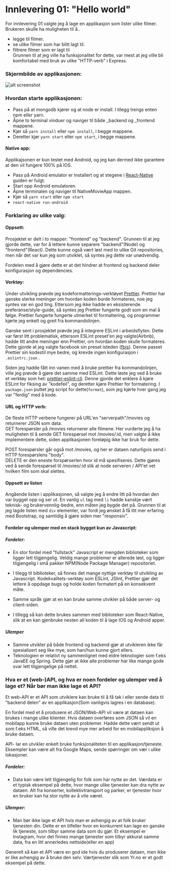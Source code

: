 # Innlevering 01: "Hello world"
For innlevering 01 valgte jeg å lage en applikasjon som lister ulike filmer. Brukeren skulle ha muligheten til å.. <br/>
- legge til filmer. <br/>
- se ulike filmer som har blitt lagt til. <br/>
- filtrere filmer som er lagt til<br/>
Grunnen til at jeg ville ha funksjonalitet for dette, var mest at jeg ville bli komfortabel med bruk av ulike "HTTP-verb" i Express.

### Skjermbilde av applikasjonen:
![alt screenshot](https://bytebucket.org/eSkogstad/web_api_innlevering01/raw/a46dc2626ab89c671469dedc8aa9fe6b11c09da0/screenshot.jpg?token=4e332c811989938ddd6af89778c13988a8345c3e)

### Hvordan starte applikasjonen:
- Pass på at mongodb kjører og at node er install. I tilegg trengs enten npm eller yarn.
- Åpne to terminal vinduer og naviger til både _backend og _frontend mappene.
- Kjør så <code>yarn install</code> eller <code>npm install</code>, i begge mappene.
- Deretter kjør <code>yarn start</code> eller <code>npm start</code>, i begge mappene.
#### Native app:
Applikajsonen er kun testet med Android, og jeg kan dermed ikke garantere at den vil fungere 100% på IOS.
- Pass på Android emulator er installert og at stegene i 
[React-Native](https://facebook.github.io/react-native/releases/0.23/docs/android-setup.html) guiden er fulgt.
- Start opp Android emulatoren.
- Åpne terminalen og naviger til NativeMovieApp mappen.
- Kjør så <code>yarn start</code> eller <code>npm start</code>
- <code>react-native run-android</code>


### Forklaring av ulike valg:
#### Oppsett:
Prosjektet er delt i to mapper: "frontend" og "backend". Grunnen til at jeg gjorde dette, var for å lettere kunne separere "backend"(Node) og "frontend"(React).
Dette kunne også vært løst med to ulike Git repositories, men når det var kun jeg som utviklet, så syntes jeg dette var unødvendig. 

Fordelen med å gjøre dette er at det hindrer at frontend og backend deler konfigurasjon og dependencies.

#### Verktøy:
Under utvikling prøvde jeg kodeformatterings-verktøyet [Prettier](https://github.com/prettier/prettier). 
Prettier har ganske sterke meninger om hvordan koden burde formateres, noe jeg syntes var en god ting. 
Ettersom jeg ikke hadde en eksisterende preferanse/style-guide, så syntes jeg Prettier fungerte godt som en mal å følge. 
Prettier fungerte fungerte utmerket til formattering, og programmer kjørte jeg enkelt og greit fra kommandolinjen. 

Ganske sent i prosjektet prøvde jeg å integrere ESLint i arbeidsflyten. Dette var først litt problematisk, ettersom ESLint
preset'en jeg valgte(Airbnb), hadde litt andre meninger enn Prettier, om hvordan koden skulle formateres.
Dette gjorde at jeg valgte facebook sin preset isteden ([fbjs](https://www.npmjs.com/package/eslint-config-fbjs)).
Denne passet Prettier sin kodestil mye bedre, og krevde ingen konfigurasjon i <code>.eslintrc.json</code> .

Siden jeg hadde fått inn vanen med å bruke prettier fra kommandolinjen, ville jeg prøvde å gjøre det samme med ESLint.
Dette løste jeg ved å bruke et verktøy som het: [prettier-eslint-cli](https://www.npmjs.com/package/prettier-eslint-cli).
Denne gjorde det enklere å kjøre ESLint for fiksing av "kodefeil", og deretter kjøre Prettier for formatering.
I <code>package.json</code> puttet jeg script for dette(<code>format</code>), som jeg kjørte hver gang jeg var "ferdig" med å kode.


#### URL og HTTP verb:
De fleste HTTP verbene fungerer på URL'en "serverpath"/movies og returnerer JSON som data. <br>
GET forespørsler på /movies returnerer alle filmene. Her vurderte jeg å ha muligheten til å sende
GET forespørsel mot /movies/:id, men valgte å ikke implementere dette, siden applikasjonen foreløpig 
ikke har bruk for dette.

POST forespørsler går også mot /movies, og her er dataen naturligvis send i HTTP forespørslens "body". <br>
DELETE er den eneste forspørserlen hvor id må spesifiseres. Dette gjøres ved å sende forespørsel til /movies/:id
slik at node serveren / API'et vet hvilken film som skal slettes.

#### Oppsett av listen
Angående listen i applikasjonen, så valgte jeg å endre litt på hvordan den var bygget opp og ser ut.
En vanlig <code>ul</code> tag med <code>li</code> hadde kanskje vært teknisk- og brukervennlig-bedre, 
enn måten jeg bygde det på.
Grunnen til at jeg lagde listen med <code>div</code> elementer, var fordi jeg ønsket å 
få litt mer erfaring med Bootstrap, og samtidig å gjøre siden mer "responsiv".

#### Fordeler og ulemper med en stack bygget kun av Javascript:

##### Fordeler:
- En stor fordel med "fullstack" Javascript er mengden biblioteker som ligger lett tilgjengelig. 
 Veldig mange problemer er allerede løst, og ligger tilgjengelig i små pakker NPM(Node Package Manager) repositoriet. 
- I tilegg til biblioteker, så finnes det mange nyttige verktøy til utvikling av Javascript. 
  Kodekvalitets-verktøy som ESLint, JSlint, Prettier gjør det lettere å oppdage bugs og holde koden formatert på en konsekvent
  måte.

- Samme språk gjør at en kan bruke samme utvikler på både server- og client-siden. 
- I tillegg så kan dette brukes sammen med biblioteker som React-Native, 
slik at en kan gjenbruke nesten all koden til å lage IOS og Android apper.

##### Ulemper 
- Samme utvikler på både frontend og backend gjør at utvikleren ikke får spesialisert seg like mye, som han/hun 
kunne gjort ellers.
- Teknologien er relativt ny sammenlignet med eldre teknologier som f.eks JavaEE og Spring. Dette gjør at ikke alle problemer 
har like mange gode svar lett tilgjengelige på nettet.

### Hva er et (web-)API, og hva er noen fordeler og ulemper ved å lage et? Når bør man ikke lage et API?
Et web-API er et API som utviklere kan bruke til å få tak i eller sende data til "backend delen" av 
en applikasjon(Som vanligvis lagres i en database).

En fordel med et å produsere et JSON/Web-API vil være at dataen kan brukes i mange ulike klienter. Hvis dataen overføres som JSON så
vil en mobilapp kunne bruke dataen uten problemer. Hadde dette vært sendt ut som f.eks HTML, så ville det krevd mye mer arbeid for en mobilappliksjon å bruke dataen.

API- lar en utvikler enkelt bruke funksjonaliteten til en applikasjon/tjeneste. Eksempler kan være alt fra Google Maps,
sende spørringer om vær i ulike lokasjoner.

##### Fordeler:
- Data kan være lett tilgjengelig for folk som har nytte av det. Værdata er et typisk eksempel på dette, hvor mange ulike tjenester
kan dra nytte av dataen. Alt fra konserter, kollektivtransport og parker, er tjenester hvor en bruker kan ha stor nytte av å vite været.


##### Ulemper:
- Man bør ikke lage et API hvis man er avhengig av at folk bruker tjenesten din. Dette er en tilfeller hvor en konkurrent kan lage en ganske lik tjeneste, som
tilbyr samme data som du gjør. Et eksempel er Instagram, hvor det finnes mange tjenester som tilbyr akkurat samme data,
 fra en litt annerledes nettside(eller en app)
 
 Generelt så kan et API være en god ide hvis du produserer dataen, men ikke er like avhengig av å bruke den selv.
 Værtjenester slik som Yr.no er et godt eksempel på dette.